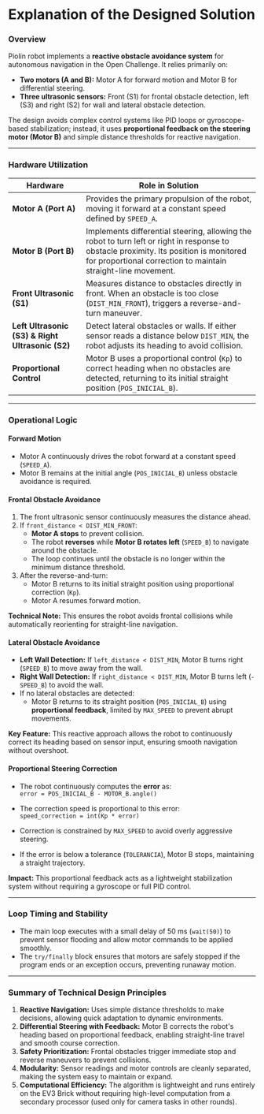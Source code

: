 # Explanation of the Designed Solution

### Overview

 Piolín robot implements a **reactive obstacle avoidance system** for autonomous navigation in the Open Challenge. It relies primarily on:

- **Two motors (A and B):** Motor A for forward motion and Motor B for differential steering.  
- **Three ultrasonic sensors:** Front (S1) for frontal obstacle detection, left (S3) and right (S2) for wall and lateral obstacle detection.  

The design avoids complex control systems like PID loops or gyroscope-based stabilization; instead, it uses **proportional feedback on the steering motor (Motor B)** and simple distance thresholds for reactive navigation.

---

### Hardware Utilization

| Hardware | Role in Solution |
|----------|----------------|
| **Motor A (Port A)** | Provides the primary propulsion of the robot, moving it forward at a constant speed defined by `SPEED_A`. |
| **Motor B (Port B)** | Implements differential steering, allowing the robot to turn left or right in response to obstacle proximity. Its position is monitored for proportional correction to maintain straight-line movement. |
| **Front Ultrasonic (S1)** | Measures distance to obstacles directly in front. When an obstacle is too close (`DIST_MIN_FRONT`), triggers a reverse-and-turn maneuver. |
| **Left Ultrasonic (S3) & Right Ultrasonic (S2)** | Detect lateral obstacles or walls. If either sensor reads a distance below `DIST_MIN`, the robot adjusts its heading to avoid collision. |
| **Proportional Control** | Motor B uses a proportional control (`Kp`) to correct heading when no obstacles are detected, returning to its initial straight position (`POS_INICIAL_B`). |

---

### Operational Logic

#### Forward Motion
- Motor A continuously drives the robot forward at a constant speed (`SPEED_A`).  
- Motor B remains at the initial angle (`POS_INICIAL_B`) unless obstacle avoidance is required.  

#### Frontal Obstacle Avoidance
1. The front ultrasonic sensor continuously measures the distance ahead.  
2. If `front_distance < DIST_MIN_FRONT`:  
   - **Motor A stops** to prevent collision.  
   - The robot **reverses** while **Motor B rotates left** (`SPEED_B`) to navigate around the obstacle.  
   - The loop continues until the obstacle is no longer within the minimum distance threshold.  
3. After the reverse-and-turn:  
   - Motor B returns to its initial straight position using proportional correction (`Kp`).  
   - Motor A resumes forward motion.

**Technical Note:** This ensures the robot avoids frontal collisions while automatically reorienting for straight-line navigation.

#### Lateral Obstacle Avoidance
- **Left Wall Detection:** If `left_distance < DIST_MIN`, Motor B turns right (`SPEED_B`) to move away from the wall.  
- **Right Wall Detection:** If `right_distance < DIST_MIN`, Motor B turns left (`-SPEED_B`) to avoid the wall.  
- If no lateral obstacles are detected:  
  - Motor B returns to its straight position (`POS_INICIAL_B`) using **proportional feedback**, limited by `MAX_SPEED` to prevent abrupt movements.  

**Key Feature:** This reactive approach allows the robot to continuously correct its heading based on sensor input, ensuring smooth navigation without overshoot.

#### Proportional Steering Correction
- The robot continuously computes the **error** as:  
    `error = POS_INICIAL_B - MOTOR_B.angle()`
- The correction speed is proportional to this error:  
    `speed_correction = int(Kp * error)`

- Correction is constrained by `MAX_SPEED` to avoid overly aggressive steering.  
- If the error is below a tolerance (`TOLERANCIA`), Motor B stops, maintaining a straight trajectory.

**Impact:** This proportional feedback acts as a lightweight stabilization system without requiring a gyroscope or full PID control.

---

### Loop Timing and Stability
- The main loop executes with a small delay of 50 ms (`wait(50)`) to prevent sensor flooding and allow motor commands to be applied smoothly.  
- The `try/finally` block ensures that motors are safely stopped if the program ends or an exception occurs, preventing runaway motion.

---

### Summary of Technical Design Principles

1. **Reactive Navigation:** Uses simple distance thresholds to make decisions, allowing quick adaptation to dynamic environments.  
2. **Differential Steering with Feedback:** Motor B corrects the robot's heading based on proportional feedback, enabling straight-line travel and smooth course correction.  
3. **Safety Prioritization:** Frontal obstacles trigger immediate stop and reverse maneuvers to prevent collisions.  
4. **Modularity:** Sensor readings and motor controls are cleanly separated, making the system easy to maintain or expand.  
5. **Computational Efficiency:** The algorithm is lightweight and runs entirely on the EV3 Brick without requiring high-level computation from a secondary processor (used only for camera tasks in other rounds).

